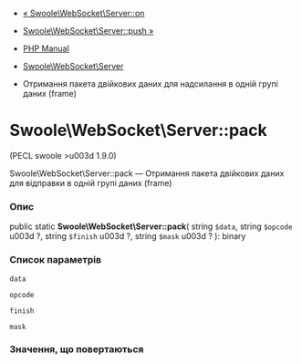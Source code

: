 - [« Swoole\WebSocket\Server::on](swoole-websocket-server.on.md)
- [Swoole\WebSocket\Server::push »](swoole-websocket-server.push.md)

- [PHP Manual](index.md)
- [Swoole\WebSocket\Server](class.swoole-websocket-server.md)
- Отримання пакета двійкових даних для надсилання в одній групі даних
(frame)

# Swoole\WebSocket\Server::pack

(PECL swoole \>u003d 1.9.0)

Swoole\WebSocket\Server::pack — Отримання пакета двійкових даних для
відправки в одній групі даних (frame)

### Опис

public static **Swoole\WebSocket\Server::pack**(
string `$data`,
string `$opcode` u003d ?,
string `$finish` u003d ?,
string `$mask` u003d ?
): binary

### Список параметрів

`data`

`opcode`

`finish`

`mask`

### Значення, що повертаються
